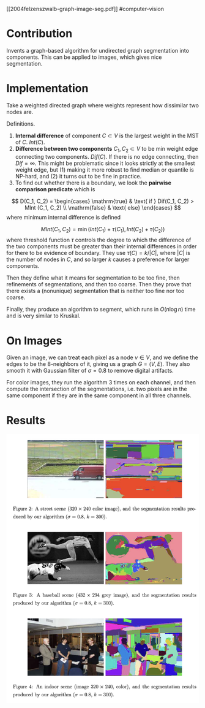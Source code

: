 [[2004felzenszwalb-graph-image-seg.pdf]]
#computer-vision


# Contribution 
   
   Invents a graph-based algorithm for undirected graph segmentation into components. This can be applied to images, which gives nice segmentation. 


# Implementation 

   Take a weighted directed graph where weights represent how dissimilar two nodes are. 

   Definitions. 
   1. **Internal difference** of component $C \subset V$ is the largest weight in the MST of $C$. $Int (C)$. 
   2. **Difference between two components** $C_1, C_2 \subset V$ to be min weight edge connecting two components. $Dif (C)$. If there is no edge connecting, then $Dif = \infty$. This might be problematic since it looks strictly at the smallest weight edge, but (1) making it more robust to find median or quantile is NP-hard, and (2) it turns out to be fine in practice. 
   3. To find out whether there is a boundary, we look the **pairwise comparison predicate** which is 

   $$
      D(C_1, C_2) = \begin{cases} 
         \mathrm{true} & \text{ if } Dif(C_1, C_2) > MInt (C_1, C_2) \\ 
         \mathrm{false} & \text{ else} 
      \end{cases}
   $$
   where minimum internal difference is defined 

   $$
      MInt(C_1, C_2) = \min( Int(C_1) + \tau(C_1), Int(C_2) + \tau(C_2)) 
   $$
   where threshold function $\tau$ controls the degree to which the difference of the two components must be greater than their internal differences in order for there to be evidence of boundary. They use $\tau (C) = k/ |C|$, where $|C|$ is the number of nodes in $C$, and so larger $k$ causes a preference for larger components. 

   Then they define what it means for segmentation to be too fine, then refinements of segmentations, and then too coarse. Then they prove that there exists a (nonunique) segmentation that is neither too fine nor too coarse. 

   Finally, they produce an algorithm to segment, which runs in $O(n \log{n})$ time and is very similar to Kruskal. 

# On Images 
   
   Given an image, we can treat each pixel as a node $v \in V$, and we define the edges to be the $8$-neighbors of it, giving us a graph $G = (V, E)$. They also smooth it with Gaussian filter of $\sigma = 0.8$ to remove digital artifacts. 

   For color images, they run the algorithm 3 times on each channel, and then compute the intersection of the segmentations, i.e. two pixels are in the same component if they are in the same component in all three channels. 

# Results 

   ![image](graph_seg_results.png)
